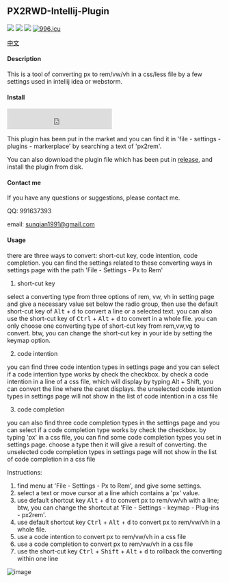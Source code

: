 ## PX2RWD-Intellij-Plugin

[![](https://img.shields.io/badge/license-MIT-000000.svg)](https://github.com/sunqian1991/px2rwd-intellij-plugin/blob/master/LICENSE)
[![](https://img.shields.io/jetbrains/plugin/v/11187.svg)](https://plugins.jetbrains.com/plugin/11187-px2rem)
[![](https://img.shields.io/jetbrains/plugin/d/11187.svg)](https://plugins.jetbrains.com/plugin/11187-px2rem)
[![996.icu](https://img.shields.io/badge/link-996.icu-red.svg)](https://996.icu)

[中文](./README_CN.md)

#### Description

This is a tool of converting px to rem/vw/vh in a css/less file by a few settings used in intellij idea or webstorm.

#### Install

<iframe frameborder="none" width="245px" height="48px" src="https://plugins.jetbrains.com/embeddable/install/11187"></iframe>

This plugin has been put in the market and you can find it in 'file - settings - plugins - markerplace' by searching a text of  'px2rem'.

You can also download the plugin file which has been put in [release](https://github.com/sunqian1991/px2rwd-intellij-plugin/releases), and install the plugin from disk.

#### Contact me

If you have any questions or suggestions, please contact me.

QQ: 991637393

email: sunqian1991@gmail.com


#### Usage

there are three ways to convert: short-cut key, code intention, code completion. you can find the settings related to these converting ways in settings page with the path 'File - Settings - Px to Rem'

1. short-cut key

select a converting type from three options of rem, vw, vh in setting page and give a necessary value set below the radio group, then use the default short-cut key of <kbd>Alt</kbd> + <kbd>d</kbd> to convert a line or a selected text. you can also use the short-cut key of <kbd>Ctrl</kbd> + <kbd>Alt</kbd> + <kbd>d</kbd> to convert in a whole file.
you can only choose one converting type of short-cut key from rem,vw,vg to convert.
btw, you can change the short-cut key in your ide by setting the keymap option.

2. code intention

you can find three code intention types in settings page and you can select if a code intention type works by check the checkbox.
by check a code intention in a line of a css file, which will display by typing Alt + Shift, you can convert the line where the caret displays.
the unselected code intention types in settings page will not show in the list of code intention in a css file

3. code completion

you can also find three code completion types in the settings page and you can select if a code completion type works by check the checkbox.
by typing 'px' in a css file, you can find some code completion types you set in settings page. choose a type then it will give a result of converting.
the unselected code completion types in settings page will not show in the list of code completion in a css file

Instructions:
1. find menu at 'File - Settings - Px to Rem', and give some settings.
2. select a text or move cursor at a line which contains a 'px' value.
3. use default shortcut key <kbd>Alt</kbd> + <kbd>d</kbd> to convert px to rem/vw/vh with a line; btw, you can change the shortcut at 'File - Settings - keymap - Plug-ins - px2rem'.
4. use default shortcut key <kbd>Ctrl</kbd> + <kbd>Alt</kbd> + <kbd>d</kbd> to convert px to rem/vw/vh in a whole file.
5. use a code intention to convert px to rem/vw/vh in a css file
6. use a code completion to convert px to rem/vw/vh in a css file
7. use the short-cut key <kbd>Ctrl</kbd> + <kbd>Shift</kbd> + <kbd>Alt</kbd> + <kbd>d</kbd> to rollback the converting within one line


![image][opt_gif]


[opt_gif]:https://github.com/sunqian1991/px2rwd-intellij-plugin/blob/master/src/main/resources/images/px2rwd.gif
